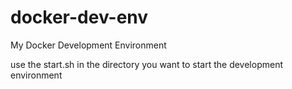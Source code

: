 # docker-dev-env
My Docker Development Environment


use the start.sh in the directory you want to start the development environment 
